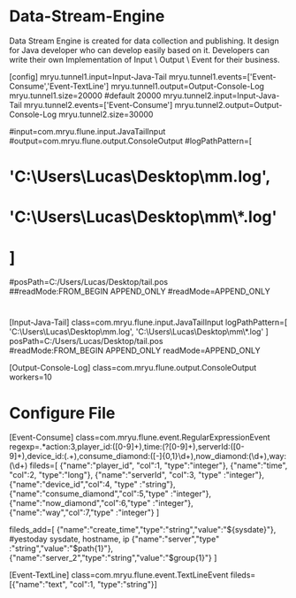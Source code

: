 # Data-Stream-Engine
Data Stream Engine is created for data collection and publishing. It design for Java developer who can develop easily based on it. Developers can write their own Implementation of Input \ Output \ Event for their business. 


[config]
mryu.tunnel1.input=Input-Java-Tail
mryu.tunnel1.events=['Event-Consume','Event-TextLine']
mryu.tunnel1.output=Output-Console-Log
mryu.tunnel1.size=20000
#default 20000
mryu.tunnel2.input=Input-Java-Tail
mryu.tunnel2.events=['Event-Consume']
mryu.tunnel2.output=Output-Console-Log
mryu.tunnel2.size=30000

#input=com.mryu.flune.input.JavaTailInput
#output=com.mryu.flune.output.ConsoleOutput
#logPathPattern=[
#				'C:\\Users\\Lucas\\Desktop\\mm.log',
#				'C:\\Users\\Lucas\\Desktop\\mm\\*.log'
#			]
#posPath=C:/Users/Lucas/Desktop/tail.pos			
##readMode:FROM_BEGIN  APPEND_ONLY
#readMode=APPEND_ONLY
#


[Input-Java-Tail]
class=com.mryu.flune.input.JavaTailInput
logPathPattern=[
				'C:\\Users\\Lucas\\Desktop\\mm.log',
				'C:\\Users\\Lucas\\Desktop\\mm\\*.log'
			]
posPath=C:/Users/Lucas/Desktop/tail.pos			
#readMode:FROM_BEGIN  APPEND_ONLY
readMode=APPEND_ONLY


[Output-Console-Log]
class=com.mryu.flune.output.ConsoleOutput
workers=10

# Configure File
[Event-Consume]
class=com.mryu.flune.event.RegularExpressionEvent
regexp=.*action:3,player_id:([0-9]+),time:(?<time>[0-9]+),serverId:([0-9]+),device_id:(.+),consume_diamond:([-]{0,1}\d+),now_diamond:(\d+),way:(\d+)
fileds=[
		{"name":"player_id", "col":1, "type":"integer"},
		{"name":"time", "col":2, "type":"long"},
		{"name":"serverId", "col":3, "type" :"integer"},
		{"name":"device_id","col":4, "type" :"string"},
		{"name":"consume_diamond","col":5,"type"  :"integer"},
		{"name":"now_diamond","col":6,"type"  :"integer"},
		{"name":"way","col":7,"type" :"integer"}
		]
	
fileds_add=[
		{"name":"create_time","type":"string","value":"${sysdate}"},			#yestoday sysdate, hostname, ip
		{"name":"server","type" :"string","value":"$path{1}"},
		{"name":"server_2","type":"string","value":"$group{1}"}
		]

[Event-TextLine]
class=com.mryu.flune.event.TextLineEvent
fileds=[{"name":"text", "col":1, "type":"string"}]
